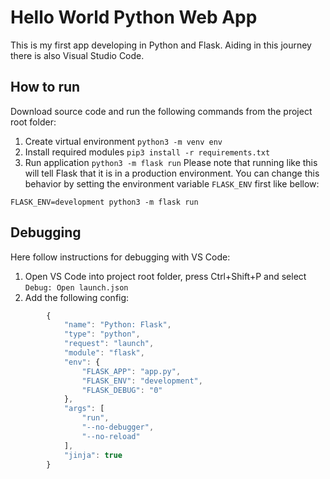 # Hello World Python Web App
This is my first app developing in Python and Flask. Aiding in this journey there is also Visual Studio Code.

## How to run
Download source code and run the following commands from the project root folder:

1. Create virtual environment
   `python3 -m venv env`
2. Install required modules
   `pip3 install -r requirements.txt`
3. Run application
   `python3 -m flask run`
Please note that running like this will tell Flask that it is in a production environment. You can change this behavior by setting the environment variable `FLASK_ENV` first like bellow:
```
FLASK_ENV=development python3 -m flask run
```

## Debugging
Here follow instructions for debugging with VS Code:
1.  Open VS Code into project root folder, press Ctrl+Shift+P and select `Debug: Open launch.json`
2.  Add the following config:
```javascript
        {
            "name": "Python: Flask",
            "type": "python",
            "request": "launch",
            "module": "flask",
            "env": {
                "FLASK_APP": "app.py",
                "FLASK_ENV": "development",
                "FLASK_DEBUG": "0"
            },
            "args": [
                "run",
                "--no-debugger",
                "--no-reload"
            ],
            "jinja": true
        }
```
